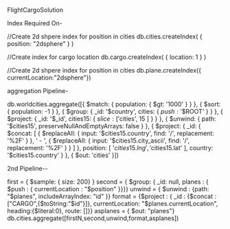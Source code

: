 FlightCargoSolution


Index Required On- 

//Create 2d shpere index for position in cities
db.cities.createIndex( { position: "2dsphere" } )

//Create index for cargo location
db.cargo.createIndex( { location: 1 } )

//Create 2d shpere index for position in cities
db.plane.createIndex({ currentLocation:"2dsphere"})



aggregation Pipeline- 


db.worldcities.aggregate([{
 $match: {
  population: {
   $gt: '1000'
  }
 }
}, {
 $sort: {
  population: -1
 }
}, {
 $group: {
  _id: '$country',
  cities: {
   $push: '$$ROOT'
  }
 }
}, {
 $project: {
  _id: '$_id',
  cities15: {
   $slice: [
    '$cities',
    15
   ]
  }
 }
}, {
 $unwind: {
  path: '$cities15',
  preserveNullAndEmptyArrays: false
 }
}, {
 $project: {
  _id: {
   $concat: [
    {
     $replaceAll: {
      input: '$cities15.country',
      find: '/',
      replacement: '%2F'
     }
    },
    ' - ',
    {
     $replaceAll: {
      input: '$cities15.city_ascii',
      find: '/',
      replacement: '%2F'
     }
    }
   ]
  },
  position: [
   '$cities15.lng',
   '$cities15.lat'
  ],
  country: '$cities15.country'
 }
}, {
 $out: 'cities'
}])


2nd Pipeline--

first = { $sample: { size: 200} }
second = { $group: { _id: null, planes : { $push : { currentLocation : "$position" }}}}
unwind = { $unwind : {path: "$planes", includeArrayIndex: "id" }}
format = {$project : { _id : {$concat : ["CARGO",{$toString:"$id"}]},
currentLocation: "$planes.currentLocation", heading:{$literal:0}, route: []}}
asplanes = { $out: "planes"}
db.cities.aggregate([firstN,second,unwind,format,asplanes])
